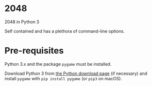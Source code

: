 # 2048
2048 in Python 3

Self contained and has a plethora of command-line options.

# Pre-requisites
Python 3.x and the package `pygame` must be installed.

Download Python 3 from [the Python download page](https://www.python.org/downloads/) (if necessary) and install `pygame` with `pip install pygame` (or `pip3` on macOS).
